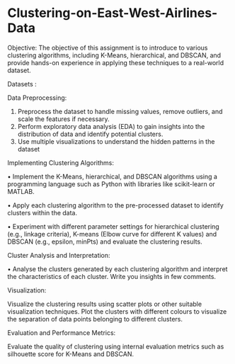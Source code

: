 # Clustering-on-East-West-Airlines-Data
Objective:
The objective of this assignment is to introduce to various clustering algorithms, including K-Means, hierarchical, and DBSCAN, and provide hands-on experience in applying these techniques to a real-world dataset.

Datasets :

Data Preprocessing:

1.	Preprocess the dataset to handle missing values, remove outliers, and scale the features if necessary.
2.	Perform exploratory data analysis (EDA) to gain insights into the distribution of data and identify potential clusters.
3.	Use multiple visualizations to understand the hidden patterns in the dataset

Implementing Clustering Algorithms:

•	Implement the K-Means, hierarchical, and DBSCAN algorithms using a programming language such as Python with libraries like scikit-learn or MATLAB.

•	Apply each clustering algorithm to the pre-processed dataset to identify clusters within the data.

•	Experiment with different parameter settings for hierarchical clustering (e.g., linkage criteria), K-means (Elbow curve for different K values) and DBSCAN (e.g., epsilon, minPts) and evaluate the clustering results.

Cluster Analysis and Interpretation:

•	Analyse the clusters generated by each clustering algorithm and interpret the characteristics of each cluster. Write you insights in few comments.

Visualization:

Visualize the clustering results using scatter plots or other suitable visualization techniques.
Plot the clusters with different colours to visualize the separation of data points belonging to different clusters.

Evaluation and Performance Metrics:

Evaluate the quality of clustering using internal evaluation metrics such as silhouette score for K-Means and DBSCAN.
